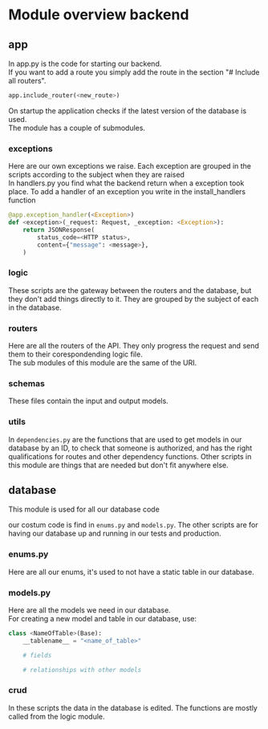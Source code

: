 # Module overview backend

## app

In app.py is the code for starting our backend.  
If you want to add a route you simply add the route in the section "\# Include all routers".

```python
app.include_router(<new_route>)
```

On startup the application checks if the latest version of the database is used.  
The module has a couple of submodules.

### exceptions

Here are our own exceptions we raise. Each exception are grouped in the scripts according to the subject when they are raised  
In handlers.py you find what the backend return when a exception took place. To add a handler of an exception you write in the install_handlers function

```python
@app.exception_handler(<Exception>)
def <exception>(_request: Request, _exception: <Exception>):
    return JSONResponse(
        status_code=<HTTP status>,
        content={"message": <message>},
    )
```

### logic

These scripts are the gateway between the routers and the database, but they don't add things directly to it. They are grouped by the subject of each in the database.

### routers

Here are all the routers of the API. They only progress the request and send them to their corespondending logic file.  
The sub modules of this module are the same of the URI.

### schemas

These files contain the input and output models.

### utils

In ```dependencies.py``` are the functions that are used to get models in our database by an ID, to check that someone is authorized, and has the right qualifications for routes and other dependency functions.
Other scripts in this module are things that are needed but don't fit anywhere else.

## database

This module is used for all our database code

our costum code is find in ```enums.py``` and ```models.py```. The other scripts are for having our database up and running in our tests and production.

### enums.py

Here are all our enums, it's used to not have a static table in our database.

### models.py

Here are all the models we need in our database.  
For creating a new model and table in our database, use:

```python
class <NameOfTable>(Base):
    __tablename__ = "<name_of_table>"

    # fields

    # relationships with other models

```

### crud

In these scripts the data in the database is edited. The functions are mostly called from the logic module.
